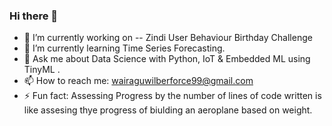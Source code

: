 ### Hi there 👋


- 🔭 I’m currently working on -- Zindi User Behaviour Birthday Challenge
- 🌱 I’m currently learning Time Series Forecasting.
- 💬 Ask me about Data Science with Python, IoT & Embedded ML using TinyML .
- 📫 How to reach me: wairaguwilberforce99@gmail.com
- ⚡ Fun fact: Assessing Progress by the number of lines of code written is 
               like assesing thye progress of biulding an aeroplane based on weight.
